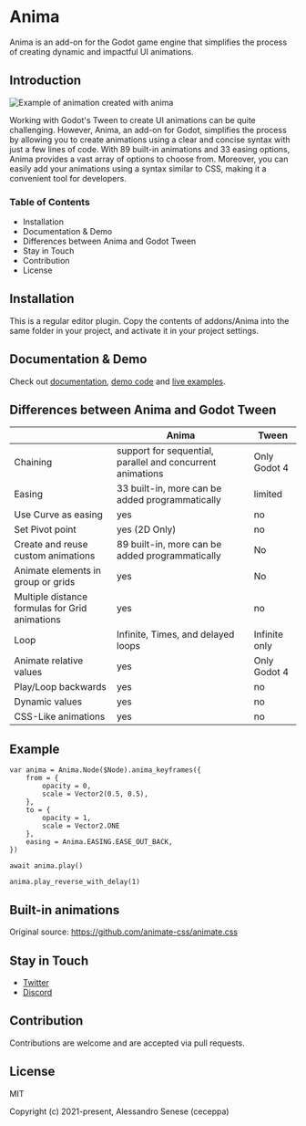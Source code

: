 # Anima

Anima is an add-on for the Godot game engine that simplifies the process of creating dynamic and impactful UI animations.

## Introduction

![Example of animation created with anima](https://media.githubusercontent.com/media/ceceppa/anima/main/docs/static/img/anima.gif)

Working with Godot's Tween to create UI animations can be quite challenging.
However, Anima, an add-on for Godot, simplifies the process by allowing you to create animations using a clear and concise syntax with just a few lines of code.
With 89 built-in animations and 33 easing options, Anima provides a vast array of options to choose from.
Moreover, you can easily add your animations using a syntax similar to CSS, making it a convenient tool for developers.

### Table of Contents

- Installation
- Documentation & Demo
- Differences between Anima and Godot Tween
- Stay in Touch
- Contribution
- License

## Installation

This is a regular editor plugin. Copy the contents of addons/Anima into the same folder in your project, and activate it in your project settings.

## Documentation & Demo

Check out [documentation]([https://anima.ceceppa.me](https://ceceppa.github.io/anima/)), [demo code](https://github.com/ceceppa/anima/tree/main/demos) and [live examples](https://ceceppa.me/anima-demo/).

## Differences between Anima and Godot Tween

|                                                | Anima                                                      | Tween         |
| ---------------------------------------------- | ---------------------------------------------------------- | ------------- |
| Chaining                                       | support for sequential, parallel and concurrent animations | Only Godot 4  |
| Easing                                         | 33 built-in, more can be added programmatically            | limited       |
| Use Curve as easing                            | yes                                                        | no            |
| Set Pivot point                                | yes (2D Only)                                              | no            |
| Create and reuse custom animations             | 89 built-in, more can be added programmatically            | No            |
| Animate elements in group or grids             | yes                                                        | No            |
| Multiple distance formulas for Grid animations | yes                                                        | no            |
| Loop                                           | Infinite, Times, and delayed loops                         | Infinite only |
| Animate relative values                        | yes                                                        | Only Godot 4  |
| Play/Loop backwards                            | yes                                                        | no            |
| Dynamic values                                 | yes                                                        | no            |
| CSS-Like animations                            | yes                                                        | no            |

## Example

```gdscript
var anima = Anima.Node($Node).anima_keyframes({
    from = {
        opacity = 0,
        scale = Vector2(0.5, 0.5),
    },
    to = {
        opacity = 1,
        scale = Vector2.ONE
    },
    easing = Anima.EASING.EASE_OUT_BACK,
})

await anima.play()

anima.play_reverse_with_delay(1)
```

## Built-in animations

Original source: https://github.com/animate-css/animate.css

## Stay in Touch

- [Twitter](https://twitter.com/ceceppa)
- [Discord](https://discord.gg/zgtF3us5yN)

## Contribution

Contributions are welcome and are accepted via pull requests.

## License

MIT

Copyright (c) 2021-present, Alessandro Senese (ceceppa)
